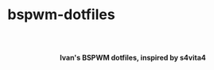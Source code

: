 # bspwm-dotfiles
<h2></h2><br>

<p align="center">
  <b> Ivan's BSPWM dotfiles, inspired by s4vita4 </b>
</p>


<h2></h2><br>
